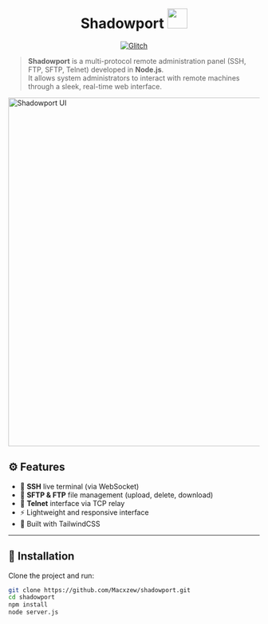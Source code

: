 <h1 align="center">Shadowport <img src="https://raw.githubusercontent.com/Macxzew/shadowport/main/public/favicon.png" width="40px" /></h1>

<p align="center">
  <a href="https://glitch.com/~shadowport">
    <img alt="Glitch" src="https://img.shields.io/badge/live%20demo-glitch-purple?logo=glitch">
  </a>
</p>

> **Shadowport** is a multi-protocol remote administration panel (SSH, FTP, SFTP, Telnet) developed in **Node.js**.  
> It allows system administrators to interact with remote machines through a sleek, real-time web interface.

<img alt="Shadowport UI" src="https://raw.githubusercontent.com/Macxzew/shadowport/main/assets/shadowport-ui.png" width="700"/>

## ⚙️ Features

- 🔐 **SSH** live terminal (via WebSocket)
- 📂 **SFTP & FTP** file management (upload, delete, download)
- 📡 **Telnet** interface via TCP relay
- ⚡ Lightweight and responsive interface
- 🎨 Built with TailwindCSS

---

## 🚀 Installation

Clone the project and run:

```bash
git clone https://github.com/Macxzew/shadowport.git
cd shadowport
npm install
node server.js
